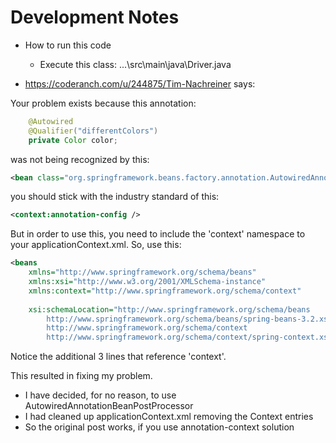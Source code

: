 # Development Notes

* How to run this code
  * Execute this class: ...\src\main\java\Driver.java

* https://coderanch.com/u/244875/Tim-Nachreiner says:

Your problem exists because this annotation:
```java
    @Autowired
    @Qualifier("differentColors")
    private Color color;
```
was not being recognized by this:

````xml
<bean class="org.springframework.beans.factory.annotation.AutowiredAnnotationBeanPostProcessor" />
````

you should stick with the industry standard of this:

````xml
<context:annotation-config />
````

But in order to use this, you need to include the 'context' namespace to your applicationContext.xml.  So, use this:

````xml
<beans 
    xmlns="http://www.springframework.org/schema/beans"
    xmlns:xsi="http://www.w3.org/2001/XMLSchema-instance"
    xmlns:context="http://www.springframework.org/schema/context"
    
    xsi:schemaLocation="http://www.springframework.org/schema/beans 
        http://www.springframework.org/schema/beans/spring-beans-3.2.xsd
        http://www.springframework.org/schema/context 
        http://www.springframework.org/schema/context/spring-context.xsd">
````

Notice the additional 3 lines that reference 'context'. 

This resulted in fixing my problem.  
  * I have decided, for no reason, to use AutowiredAnnotationBeanPostProcessor
  * I had cleaned up applicationContext.xml removing the Context entries
  * So the original post works, if you use annotation-context solution 